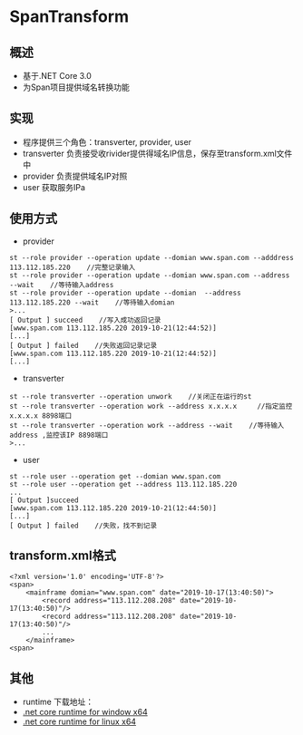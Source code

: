 # SpanTransform

## 概述
+ 基于.NET Core 3.0
+ 为Span项目提供域名转换功能

## 实现
+ 程序提供三个角色：transverter, provider, user
+ transverter 负责接受收rivider提供得域名IP信息，保存至transform.xml文件中
+ provider 负责提供域名IP对照
+ user 获取服务IPa

## 使用方式
+ provider
```
st --role provider --operation update --domian www.span.com --adddress 113.112.185.220    //完整记录输入
st --role provider --operation update --domian www.span.com --address --wait    //等待输入address
st --role provider --operation update --domian  --address 113.112.185.220 --wait    //等待输入domian
>...
[ Output ] succeed    //写入成功返回记录
[www.span.com 113.112.185.220 2019-10-21(12:44:52)]  
[...]    
[ Output ] failed    //失败返回记录记录
[www.span.com 113.112.185.220 2019-10-21(12:44:52)]    
[...]
```
+ transverter 
```
st --role transverter --operation unwork    //关闭正在运行的st
st --role transverter --operation work --address x.x.x.x     //指定监控x.x.x.x 8898端口
st --role transverter --operation work --address --wait    //等待输入address ,监控该IP 8898端口
>...

```
+ user
```
st --role user --operation get --domian www.span.com  
st --role user --operation get --address 113.112.185.220 
...
[ Output ]succeed 
[www.span.com 113.112.185.220 2019-10-21(12:44:50)]  
[...] 
[ Output ] failed    //失败，找不到记录
```

## transform.xml格式
```
<?xml version='1.0' encoding='UTF-8'?>
<span>
	<mainframe domian="www.span.com" date="2019-10-17(13:40:50)">
		<record address="113.112.208.208" date="2019-10-17(13:40:50)"/>
		<record address="113.112.208.208" date="2019-10-17(13:40:50)"/>
		...
	</mainframe>
<span>
```

## 其他
+ runtime 下载地址：
+ [.net core runtime for window x64](https://download.visualstudio.microsoft.com/download/pr/f15b7c04-2900-4a14-9c01-ccd66a4323cc/17a6bbd44f0d0a85d219dd9e166a89ca/dotnet-runtime-3.0.0-win-x64.zip)
+ [.net core runtime for linux x64](https://download.visualstudio.microsoft.com/download/pr/a5ff9cbb-d558-49d1-9fd2-410cb1c8b095/a940644f4133b81446cb3733a620983a/dotnet-runtime-3.0.0-linux-x64.tar.gz)
